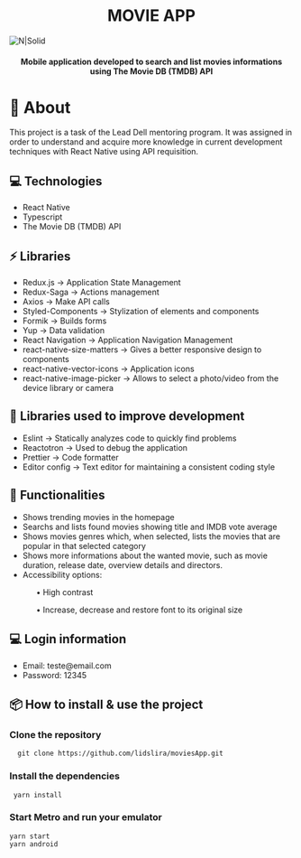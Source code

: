 <h1 align="center">
  MOVIE APP
</h1>

![N|Solid](src/assets/images/image_app_movie.png)

<h4 align="center">Mobile application developed to search and list movies informations using The Movie DB (TMDB) API</h4>

# 💬 About
This project is a task of the Lead Dell mentoring program. It was assigned in order to understand and acquire more knowledge in current development techniques with React Native using API requisition.

## 💻 Technologies
<ul>
  <li>React Native</li>
  <li>Typescript</li>
  <li>The Movie DB (TMDB) API</li>
</ul>

## ⚡ Libraries
<ul>
  <li>Redux.js -> Application State Management</li>
  <li>Redux-Saga  -> Actions management </li>
  <li>Axios -> Make API calls </li>
  <li>Styled-Components -> Stylization of elements and components </li>
  <li>Formik -> Builds forms </li>
  <li>Yup -> Data validation</li>
  <li>React Navigation -> Application Navigation Management </li>
  <li>react-native-size-matters -> Gives a better responsive design to components </li>
  <li>react-native-vector-icons -> Application icons </li>
  <li>react-native-image-picker -> Allows to select a photo/video from the device library or camera </li>
</ul>

## 🚀 Libraries used to improve development
<ul>
  <li>Eslint -> Statically analyzes code to quickly find problems </li>
  <li>Reactotron -> Used to debug the application </li>
  <li>Prettier -> Code formatter </li>
  <li>Editor config -> Text editor for maintaining a consistent coding style</li>
</ul>

## 📍 Functionalities
<ul>
  <li>Shows trending movies in the homepage</li>
  <li>Searchs and lists found movies showing title and IMDB vote average</li>
  <li>Shows movies genres which, when selected, lists the movies that are popular in that selected category</li>
  <li>Shows more informations about the wanted movie, such as movie duration, release date, overview details and directors. </li>
  <li>Accessibility options: </li>
   <ul>• High contrast</ul>
   <ul>• Increase, decrease and restore font to its original size</ul>
</ul>

## 💻 Login information
<ul>
  <li> Email: teste@email.com </li>
  <li> Password: 12345 </li>
</ul>

##  📦 How to install & use the project
### Clone the repository
  ```
    git clone https://github.com/lidslira/moviesApp.git
  ```
### Install the dependencies
 ```
  yarn install
 ```
### Start Metro and run your emulator
  ```
  yarn start
  yarn android
  ```

